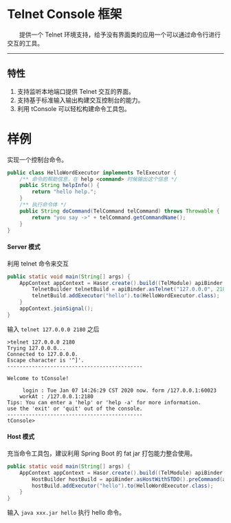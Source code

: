 # Telnet Console 框架

&emsp;&emsp;提供一个 Telnet 环境支持，给予没有界面类的应用一个可以通过命令行进行交互的工具。
              
----------
## 特性
01. 支持监听本地端口提供 Telnet 交互的界面。
02. 支持基于标准输入输出构建交互控制台的能力。
03. 利用 tConsole 可以轻松构建命令工具包。

# 样例

实现一个控制台命令。
```java
public class HelloWordExecutor implements TelExecutor {
    /** 命令的帮助信息，在 help <command> 时候输出这个信息 */
    public String helpInfo() {
        return "hello help.";  
    }
    /** 执行命令体 */
    public String doCommand(TelCommand telCommand) throws Throwable {
        return "you say ->" + telCommand.getCommandName();
    }
}
```

#### Server 模式
利用 telnet 命令来交互
```java
public static void main(String[] args) {
    AppContext appContext = Hasor.create().build((TelModule) apiBinder -> {
        TelnetBuilder telnetBuild = apiBinder.asTelnet("127.0.0.0", 2180);
        telnetBuild.addExecutor("hello").to(HelloWordExecutor.class);
    }
    appContext.joinSignal();
}
```

输入 `telnet 127.0.0.0 2180` 之后
```text
>telnet 127.0.0.0 2180
Trying 127.0.0.0...
Connected to 127.0.0.0.
Escape character is '^]'.
--------------------------------------------

Welcome to tConsole!

     login : Tue Jan 07 14:26:29 CST 2020 now. form /127.0.0.1:60023
    workAt : /127.0.0.1:2180
Tips: You can enter a 'help' or 'help -a' for more information.
use the 'exit' or 'quit' out of the console.
--------------------------------------------
tConsole>
```

#### Host 模式
充当命令工具包，建议利用 Spring Boot 的 fat jar 打包能力整合使用。

```java
public static void main(String[] args) {
    AppContext appContext = Hasor.create().build((TelModule) apiBinder -> {
        HostBuilder hostBuild = apiBinder.asHostWithSTDO().preCommand(args);
        hostBuild.addExecutor("hello").to(HelloWordExecutor.class);
    }
}
```

输入 `java xxx.jar hello` 执行 hello 命令。
